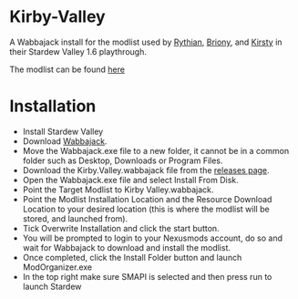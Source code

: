 # Kirby-Valley

A Wabbajack install for the modlist used by [Rythian](https://www.twitch.tv/rythian), [Briony](https://www.twitch.tv/brionykay), and [Kirsty](https://www.twitch.tv/kirsty) in their Stardew Valley 1.6 playthrough.  

The modlist can be found [here](https://docs.google.com/spreadsheets/d/16nyz3Ih0oG4xFjlfHmgq0oIESv6ZHJ5--CS6kITY8f4)


# Installation

- Install Stardew Valley
- Download [Wabbajack](https://www.wabbajack.org/).  
- Move the Wabbajack.exe file to a new folder, it cannot be in a common folder such as Desktop, Downloads or Program Files.  
- Download the Kirby.Valley.wabbajack file from the [releases page](https://github.com/Tom-Ayling/Kirby-Valley/releases).  
- Open the Wabbajack.exe file and select Install From Disk.  
- Point the Target Modlist to Kirby Valley.wabbajack.  
- Point the Modlist Installation Location and the Resource Download Location to your desired location (this is where the modlist will be stored, and launched from).  
- Tick Overwrite Installation and click the start button.
- You will be prompted to login to your Nexusmods account, do so and wait for Wabbajack to download and install the modlist.  
- Once completed, click the Install Folder button and launch ModOrganizer.exe  
- In the top right make sure SMAPI is selected and then press run to launch Stardew  
